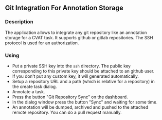 ## Git Integration For Annotation Storage

### Description

The application allows to integrate any git repository like an annotation storage for a CVAT task.
It supports github or gitlab repositories.
The SSH protocol is used for an authorization.

### Using

- Put a private SSH key into the `ssh` directory.
  The public key corresponding to this private key should be attached to an github user.
- If you don't put any custom key, it will generated automatically.
- Setup a repository URL and a path (which is relative for a repository) in the create task dialog.
- Annotate a task.
- Press the button "Git Repository Sync" on the dashboard.
- In the dialog window press the button "Sync" and waiting for some time.
- An annotation will be dumped, archived and pushed to the attached remote repository.
  You can do a pull request manually.
